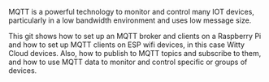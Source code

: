 MQTT is a powerful technology to monitor and control many IOT devices, particularly in a low bandwidth environment and uses low message size.

This git shows how to set up an MQTT broker and clients on a Raspberry Pi and how to set up MQTT clients on ESP wifi devices, in this case Witty Cloud devices.
Also, how to publish to MQTT topics and subscribe to them, and how to use MQTT data to monitor and control specific or groups of devices.


